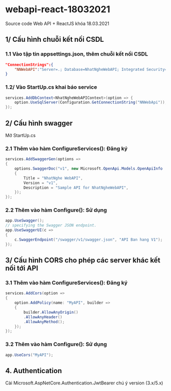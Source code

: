 # webapi-react-18032021
Source code Web API + ReactJS khóa 18.03.2021

## 1/ Cấu hình chuỗi kết nối CSDL

### 1.1 Vào tập tin appsettings.json, thêm chuỗi kết nối CSDL

```json
"ConnectionStrings":{
    "NNWebAPI":"Server=.; Database=NhatNgheWebAPI; Integrated Security=true"
}
```

### 1.2/ Vào StartUp.cs khai báo service

```cs
services.AddDbContext<NhatNgheWebAPIContext>(option => {
    option.UseSqlServer(Configuration.GetConnectionString("NNWebApi"));
});
```

## 2/ Cấu hình swagger

Mở StartUp.cs

### 2.1 Thêm vào hàm ConfigureServices(): Đăng ký

```cs
services.AddSwaggerGen(options =>
{
    options.SwaggerDoc("v1", new Microsoft.OpenApi.Models.OpenApiInfo
    {
        Title = "NhatNghe WebAPI",
        Version = "v1",
        Description = "Sample API for NhatNgheWebAPI",
    });
});
```

### 2.2 Thêm vào hàm Configure(): Sử dụng

```cs
app.UseSwagger();
// specifying the Swagger JSON endpoint.
app.UseSwaggerUI(c =>
{
    c.SwaggerEndpoint("/swagger/v1/swagger.json", "API Ban hang V1");
});
```

## 3/ Cấu hình CORS cho phép các server khác kết nối tới API

### 3.1 Thêm vào hàm ConfigureServices(): Đăng ký

```cs
services.AddCors(option =>
{
    option.AddPolicy(name: "MyAPI", builder =>
    {
        builder.AllowAnyOrigin()
        .AllowAnyHeader()
        .AllowAnyMethod();
    });
});
```

### 3.2 Thêm vào hàm Configure(): Sử dụng

```cs
app.UseCors("MyAPI");
```

## 4. Authentication
Cài
Microsoft.AspNetCore.Authentication.JwtBearer
chú ý version (3.x/5.x)
